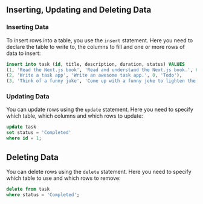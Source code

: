 ## Inserting, Updating and Deleting Data

### Inserting Data

To insert rows into a table, you use the `insert` statement.
Here you need to declare the table to write to, the columns to fill and one or more rows of data to insert:

```sql
insert into task (id, title, description, duration, status) VALUES
(1, 'Read the Next.js book', 'Read and understand the Next.js book.', 60, 'In progress'),
(2, 'Write a task app', 'Write an awesome task app.', 0, 'Todo'),
(3, 'Think of a funny joke', 'Come up with a funny joke to lighten the mood.', 120, 'In progress');
```

### Updating Data

You can update rows using the `update` statement.
Here you need to specify which table, which columns and which rows to update:

```sql
update task
set status = 'Completed'
where id = 1;
```

## Deleting Data

You can delete rows using the `delete` statement.
Here you need to specify which table to use and which rows to remove:

```sql
delete from task
where status = 'Completed';
```
